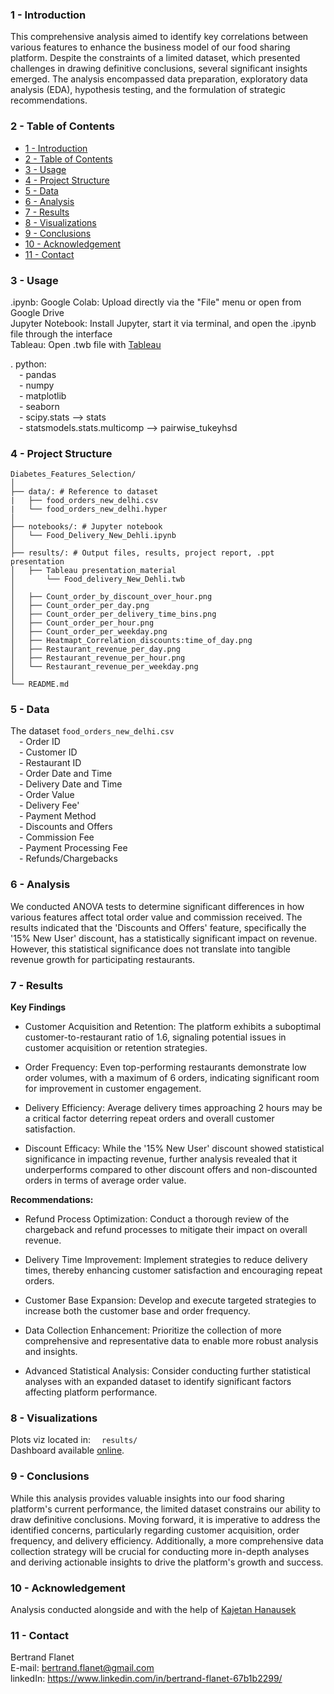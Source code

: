 ### **1 - Introduction**

This comprehensive analysis aimed to identify key correlations between various features to enhance the business model of our food sharing platform. Despite the constraints of a limited dataset, which presented challenges in drawing definitive conclusions, several significant insights emerged. The analysis encompassed data preparation, exploratory data analysis (EDA), hypothesis testing, and the formulation of strategic recommendations.

### **2 - Table of Contents**

- [1 - Introduction](#1---introduction)
- [2 - Table of Contents](#2---table-of-contents)
- [3 - Usage](#3---usage)
- [4 - Project Structure](#4---project-structure)
- [5 - Data](#5---data)
- [6 - Analysis](#6---analysis)
- [7 - Results](#7---results)
- [8 - Visualizations](#8---visualizations)
- [9 - Conclusions](#9---conclusions)
- [10 - Acknowledgement](#10---acknowledgement)
- [11 - Contact](#11---contact)


### **3 - Usage**

 .ipynb:
Google Colab: Upload directly via the "File" menu or open from Google Drive<br>
Jupyter Notebook: Install Jupyter, start it via terminal, and open the .ipynb file through the interface<br>
Tableau: Open .twb file with [Tableau](https://www.tableau.com/community/public)

. python:<br>
	&emsp;- pandas<br>
	&emsp;- numpy<br>
	&emsp;- matplotlib<br>
	&emsp;- seaborn<br>
 	&emsp;- scipy.stats --> stats<br>
	&emsp;- statsmodels.stats.multicomp --> pairwise_tukeyhsd<br>


### **4 - Project Structure**
```
Diabetes_Features_Selection/
│
├── data/: # Reference to dataset
|   ├── food_orders_new_delhi.csv
|   └── food_orders_new_delhi.hyper
│
├── notebooks/: # Jupyter notebook
│   └── Food_Delivery_New_Dehli.ipynb
│
├── results/: # Output files, results, project report, .ppt presentation
│   ├── Tableau presentation_material
│       └── Food_delivery_New_Dehli.twb
│
│   ├── Count_order_by_discount_over_hour.png
│   ├── Count_order_per_day.png
│   ├── Count_order_per_delivery_time_bins.png
│   ├── Count_order_per_hour.png
│   ├── Count_order_per_weekday.png
│   ├── Heatmapt_Correlation_discounts:time_of_day.png
│   ├── Restaurant_revenue_per_day.png
│   ├── Restaurant_revenue_per_hour.png
│   └── Restaurant_revenue_per_weekday.png
│
└── README.md
```
### **5 - Data**
The dataset `food_orders_new_delhi.csv`<br>
	&emsp;- Order ID<br>
	&emsp;- Customer ID<br>
	&emsp;- Restaurant ID<br>
	&emsp;- Order Date and Time<br>
	&emsp;- Delivery Date and Time<br>
	&emsp;- Order Value<br>
  	&emsp;- Delivery Fee'<br>
  	&emsp;- Payment Method<br>
  	&emsp;- Discounts and Offers<br>
  	&emsp;- Commission Fee<br>
  	&emsp;- Payment Processing Fee<br>
  	&emsp;- Refunds/Chargebacks<br>


### **6 - Analysis**

We conducted ANOVA tests to determine significant differences in how various features affect total order value and commission received. The results indicated that the 'Discounts and Offers' feature, specifically the '15% New User' discount, has a statistically significant impact on revenue. However, this statistical significance does not translate into tangible revenue growth for participating restaurants.

### **7 - Results**

**Key Findings**<br>

- Customer Acquisition and Retention: The platform exhibits a suboptimal customer-to-restaurant ratio of 1.6, signaling potential issues in customer acquisition or retention strategies.<br>

- Order Frequency: Even top-performing restaurants demonstrate low order volumes, with a maximum of 6 orders, indicating significant room for improvement in customer engagement.<br>

- Delivery Efficiency: Average delivery times approaching 2 hours may be a critical factor deterring repeat orders and overall customer satisfaction.<br>

- Discount Efficacy: While the '15% New User' discount showed statistical significance in impacting revenue, further analysis revealed that it underperforms compared to other discount offers and non-discounted orders in terms of average order value.<br>

**Recommendations:**<br>

- Refund Process Optimization: Conduct a thorough review of the chargeback and refund processes to mitigate their impact on overall revenue.<br>

- Delivery Time Improvement: Implement strategies to reduce delivery times, thereby enhancing customer satisfaction and encouraging repeat orders.<br>

- Customer Base Expansion: Develop and execute targeted strategies to increase both the customer base and order frequency.<br>

- Data Collection Enhancement: Prioritize the collection of more comprehensive and representative data to enable more robust analysis and insights.<br>

- Advanced Statistical Analysis: Consider conducting further statistical analyses with an expanded dataset to identify significant factors affecting platform performance.<br>

### **8 - Visualizations**

Plots viz located in:
&emsp;`results/`<br>
Dashboard available [online](https://public.tableau.com/app/profile/bertrand.flanet/viz/Food_delivery_New_Dehli/Dashboard1?publish=yes).


### **9 - Conclusions**

While this analysis provides valuable insights into our food sharing platform's current performance, the limited dataset constrains our ability to draw definitive conclusions. Moving forward, it is imperative to address the identified concerns, particularly regarding customer acquisition, order frequency, and delivery efficiency. Additionally, a more comprehensive data collection strategy will be crucial for conducting more in-depth analyses and deriving actionable insights to drive the platform's growth and success.

### **10 - Acknowledgement**

Analysis conducted alongside and with the help of [Kajetan Hanausek](https://www.linkedin.com/in/kajetanhanausek/)

### **11 - Contact**

Bertrand Flanet<br>
E-mail: bertrand.flanet@gmail.com<br>
linkedIn: https://www.linkedin.com/in/bertrand-flanet-67b1b2299/
